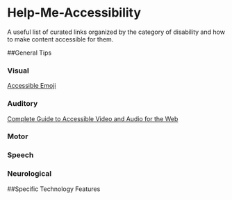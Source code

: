 # Help-Me-Accessibility
A useful list of curated links organized by the category of disability and how to make content accessible for them.

##General Tips

### Visual

[Accessible Emoji](https://tink.uk/accessible-emoji/)

### Auditory

[Complete Guide to Accessible Video and Audio for the Web](https://codepen.io/Stefany93/post/complete-guide-to-accessible-video-and-audio-for-the-web)

### Motor

### Speech

### Neurological

##Specific Technology Features
